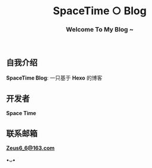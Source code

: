 <h1 align="center">SpaceTime ○ Blog</h1>
<h3 align="center">Welcome To My Blog ~</h3>
</br>

## 自我介绍
**SpaceTime Blog**: 一只基于 **Hexo** 的博客

## 开发者
**Space Time**

## 联系邮箱
**Zeus6_6@163.com**

•ᴗ•
